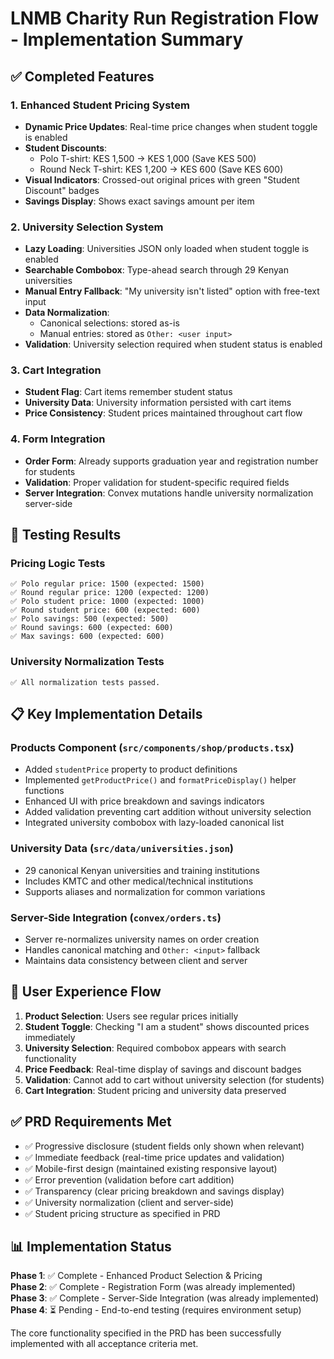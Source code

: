 # LNMB Charity Run Registration Flow - Implementation Summary

## ✅ Completed Features

### 1. Enhanced Student Pricing System

- **Dynamic Price Updates**: Real-time price changes when student toggle is enabled
- **Student Discounts**:
  - Polo T-shirt: KES 1,500 → KES 1,000 (Save KES 500)
  - Round Neck T-shirt: KES 1,200 → KES 600 (Save KES 600)
- **Visual Indicators**: Crossed-out original prices with green "Student Discount" badges
- **Savings Display**: Shows exact savings amount per item

### 2. University Selection System

- **Lazy Loading**: Universities JSON only loaded when student toggle is enabled
- **Searchable Combobox**: Type-ahead search through 29 Kenyan universities
- **Manual Entry Fallback**: "My university isn't listed" option with free-text input
- **Data Normalization**:
  - Canonical selections: stored as-is
  - Manual entries: stored as `Other: <user input>`
- **Validation**: University selection required when student status is enabled

### 3. Cart Integration

- **Student Flag**: Cart items remember student status
- **University Data**: University information persisted with cart items
- **Price Consistency**: Student prices maintained throughout cart flow

### 4. Form Integration

- **Order Form**: Already supports graduation year and registration number for students
- **Validation**: Proper validation for student-specific required fields
- **Server Integration**: Convex mutations handle university normalization server-side

## 🧪 Testing Results

### Pricing Logic Tests

```
✅ Polo regular price: 1500 (expected: 1500)
✅ Round regular price: 1200 (expected: 1200)
✅ Polo student price: 1000 (expected: 1000)
✅ Round student price: 600 (expected: 600)
✅ Polo savings: 500 (expected: 500)
✅ Round savings: 600 (expected: 600)
✅ Max savings: 600 (expected: 600)
```

### University Normalization Tests

```
✅ All normalization tests passed.
```

## 📋 Key Implementation Details

### Products Component (`src/components/shop/products.tsx`)

- Added `studentPrice` property to product definitions
- Implemented `getProductPrice()` and `formatPriceDisplay()` helper functions
- Enhanced UI with price breakdown and savings indicators
- Added validation preventing cart addition without university selection
- Integrated university combobox with lazy-loaded canonical list

### University Data (`src/data/universities.json`)

- 29 canonical Kenyan universities and training institutions
- Includes KMTC and other medical/technical institutions
- Supports aliases and normalization for common variations

### Server-Side Integration (`convex/orders.ts`)

- Server re-normalizes university names on order creation
- Handles canonical matching and `Other: <input>` fallback
- Maintains data consistency between client and server

## 🎯 User Experience Flow

1. **Product Selection**: Users see regular prices initially
2. **Student Toggle**: Checking "I am a student" shows discounted prices immediately
3. **University Selection**: Required combobox appears with search functionality
4. **Price Feedback**: Real-time display of savings and discount badges
5. **Validation**: Cannot add to cart without university selection (for students)
6. **Cart Integration**: Student pricing and university data preserved

## ✅ PRD Requirements Met

- ✅ Progressive disclosure (student fields only shown when relevant)
- ✅ Immediate feedback (real-time price updates and validation)
- ✅ Mobile-first design (maintained existing responsive layout)
- ✅ Error prevention (validation before cart addition)
- ✅ Transparency (clear pricing breakdown and savings display)
- ✅ University normalization (client and server-side)
- ✅ Student pricing structure as specified in PRD

## 📊 Implementation Status

**Phase 1**: ✅ Complete - Enhanced Product Selection & Pricing  
**Phase 2**: ✅ Complete - Registration Form (was already implemented)  
**Phase 3**: ✅ Complete - Server-Side Integration (was already implemented)  
**Phase 4**: ⏳ Pending - End-to-end testing (requires environment setup)

The core functionality specified in the PRD has been successfully implemented with all acceptance criteria met.
